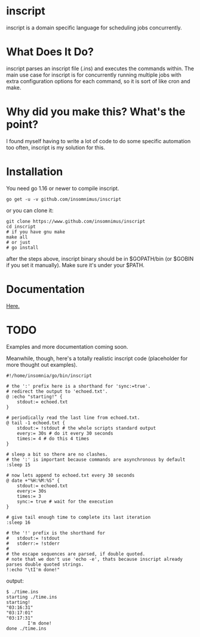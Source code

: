 # inscript

inscript is a domain specific language for scheduling jobs concurrently.

# What Does It Do?

inscript parses an inscript file (.ins) and executes the commands within.
The main use case for inscript is for concurrently running multiple jobs with extra configuration options for each command, so it is sort of like cron and make.

# Why did you make this? What's the point?

I found myself having to write a lot of code to do some specific automation too often, inscript is my solution for this.

# Installation

You need go 1.16 or newer to compile inscript.

	go get -u -v github.com/insomnimus/inscript

or you can clone it:

	git clone https://www.github.com/insomnimus/inscript
	cd inscript
	# if you have gnu make
	make all
	# or just
	# go install

after the steps above, inscript binary should be in $GOPATH/bin (or $GOBIN if you set it manually). Make sure it's under your $PATH.

# Documentation

[Here.](https://github.com/insomnimus/inscript/wiki)

# TODO

Examples and more documentation coming soon.

Meanwhile, though, here's a totally realistic inscript code (placeholder for more thought out examples).

```
#!/home/insomnia/go/bin/inscript

# the ':' prefix here is a shorthand for 'sync:=true'.
# redirect the output to 'echoed.txt'.
@ :echo "starting!" {
	stdout:= echoed.txt
}

# periodically read the last line from echoed.txt.
@ tail -1 echoed.txt {
	stdout:= !stdout # the whole scripts standard output
	every:= 30s # do it every 30 seconds
	times:= 4 # do this 4 times
}

# sleep a bit so there are no clashes.
# the ':' is important because commands are asynchronous by default
:sleep 15

# now lets append to echoed.txt every 30 seconds
@ date +"%H:%M:%S" {
	stdout:= echoed.txt
	every:= 30s
	times:= 3
	sync:= true # wait for the execution
}

# give tail enough time to complete its last iteration
:sleep 16

# the '!' prefix is the shorthand for
#	stdout:= !stdout
#	stderr:= !stderr
#
# the escape sequences are parsed, if double quoted.
# note that we don't use 'echo -e', thats because inscript already parses double quoted strings.
!:echo "\tI'm done!"
```

output:

```
$ ./time.ins
starting ./time.ins
starting!
"03:16:31"
"03:17:01"
"03:17:31"
        I'm done!
done ./time.ins
```
